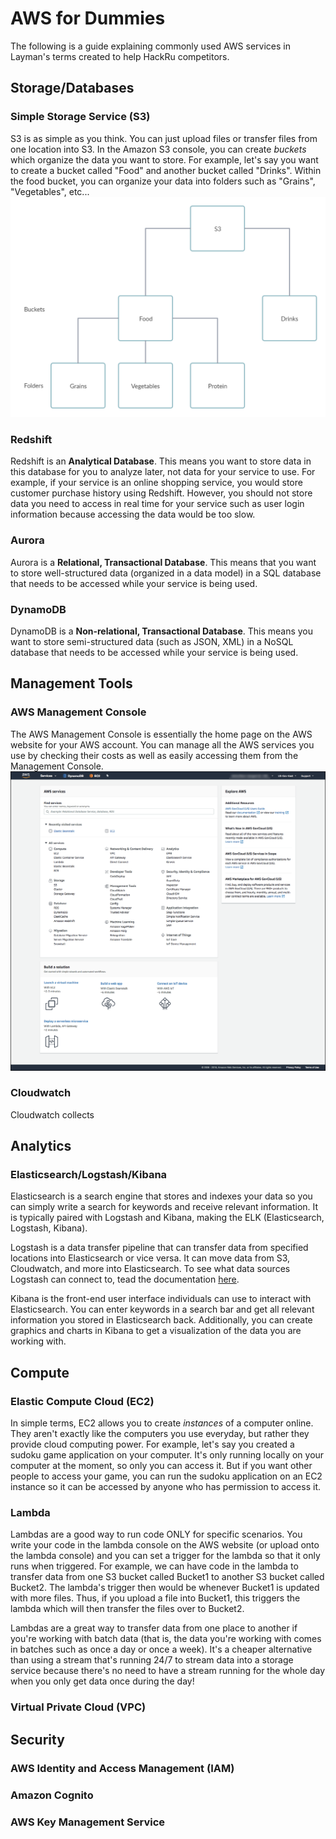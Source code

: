 # AWS for Dummies
The following is a guide explaining commonly used AWS services in Layman's terms created to help HackRu competitors. 

## Storage/Databases
### Simple Storage Service (S3)
S3 is as simple as you think. You can just upload files or transfer files from one location into S3. In the Amazon S3 console, you can create _buckets_ which organize the data you want to store. For example, let's say you want to create a bucket called "Food" and another bucket called "Drinks". Within the food bucket, you can organize your data into folders such as "Grains", "Vegetables", etc... 
![A diagram of how data is organized in S3](s3.png)

### Redshift
Redshift is an **Analytical Database**. This means you want to store data in this database for you to analyze later, not data for your service to use. For example, if your service is an online shopping service, you would store customer purchase history using Redshift. However, you should not store data you need to access in real time for your service such as user login information because accessing the data would be too slow.

### Aurora
Aurora is a **Relational, Transactional Database**. This means that you want to store well-structured data (organized in a data model) in a SQL database that needs to be accessed while your service is being used. 

### DynamoDB
DynamoDB is a **Non-relational, Transactional Database**. This means you want to store semi-structured data (such as JSON, XML) in a NoSQL database that needs to be accessed while your service is being used.

## Management Tools
### AWS Management Console
The AWS Management Console is essentially the home page on the AWS website for your AWS account. You can manage all the AWS services you use by checking their costs as well as easily accessing them from the Management Console.
![A screenshot of the AWS Management Console](console.png)

### Cloudwatch
Cloudwatch collects 

## Analytics
### Elasticsearch/Logstash/Kibana
Elasticsearch is a search engine that stores and indexes your data so you can simply write a search for keywords and receive relevant information. It is typically paired with Logstash and Kibana, making the ELK (Elasticsearch, Logstash, Kibana).

Logstash is a data transfer pipeline that can transfer data from specified locations into Elasticsearch or vice versa. It can move data from S3, Cloudwatch, and more into Elasticsearch. To see what data sources Logstash can connect to, tead the documentation [here](https://www.elastic.co/guide/en/logstash/current/input-plugins.html). 

Kibana is the front-end user interface individuals can use to interact with Elasticsearch. You can enter keywords in a search bar and get all relevant information you stored in Elasticsearch back. Additionally, you can create graphics and charts in Kibana to get a visualization of the data you are working with. 


## Compute
### Elastic Compute Cloud (EC2)
In simple terms, EC2 allows you to create _instances_ of a computer online. They aren't exactly like the computers you use everyday, but rather they provide cloud computing power. For example, let's say you created a sudoku game application on your computer. It's only running locally on your computer at the moment, so only you can access it. But if you want other people to access your game, you can run the sudoku application on an EC2 instance so it can be accessed by anyone who has permission to access it. 

### Lambda
Lambdas are a good way to run code ONLY for specific scenarios. You write your code in the lambda console on the AWS website (or upload onto the lambda console) and you can set a trigger for the lambda so that it only runs when triggered. For example, we can have code in the lambda to transfer data from one S3 bucket called Bucket1 to another S3 bucket called Bucket2. The lambda's trigger then would be whenever Bucket1 is updated with more files. Thus, if you upload a file into Bucket1, this triggers the lambda which will then transfer the files over to Bucket2. 

Lambdas are a great way to transfer data from one place to another if you're working with batch data (that is, the data you're working with comes in batches such as once a day or once a week). It's a cheaper alternative than using a stream that's running 24/7 to stream data into a storage service because there's no need to have a stream running for the whole day when you only get data once during the day! 

### Virtual Private Cloud (VPC)

## Security
### AWS Identity and Access Management (IAM)

### Amazon Cognito

### AWS Key Management Service
